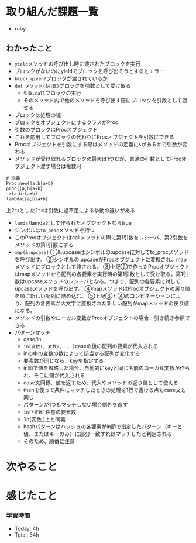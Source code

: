 # 取り組んだ課題一覧
- ruby
## わかったこと
- `yield`メソッドの呼び出し時に渡されたブロックを実行
- ブロックがないのにyieldでブロックを呼び出そうとするとエラー
- `block_given?`ブロックが渡されているか
- `def メソッド(&引数)`ブロックを引数として受け取る
  - `引数.call`ブロックの実行
  - そのメソッド内で他のメソッドを呼び出す際にブロックを引数として渡せる
- ブロックは処理の塊
- ブロックをオブジェクトにするクラスがProc
- 引数のブロックはProcオブジェクト
- これを応用してブロックの代わりにProcオブジェクトを引数にできる
- Procオブジェクトを引数にする際はメソッドの定義に`&`があるかで引数が変わる
- メソッドが受け取れるブロックの最大は1つだが、普通の引数としてProcオブジェクト渡す場合は複数可
```
# 同義
Proc.new{|a,b|a+b}
proc{|a,b|a+b}
->(a,b){a+b}
lambda{|a,b|a+b}
```
上2つとした2つは引数に過不足による挙動の違いがある
- `lamda?`lamdaとして作られたオブジェクトならtrue
- シンボルは`to_proc`メソッドを持つ
- このProcオブジェクトはcallメソッドの際に第1引数をレシーバ、第2引数をメソッドの第1引数にする
- `map(&:upcase)`
①&:upcaseはシンボルの:upcaseに対してto_procメソッドを呼び出す。
②シンボルの:upcaseがProcオブジェクトに変換され、mapメソッドにブロックとして渡される。
③上記②で作ったProcオブジェクトはmapメソッドから配列の各要素を実行時の第1引数として受け取る。第1引数はupcaseメソッドのレシーバとなる。つまり、配列の各要素に対してupcaseメソッドを呼び出す。
④mapメソッドはProcオブジェクトの戻り値を順に新しい配列に詰め込む。
⑤上記③と④のコンビネーションにより、配列の各要素が大文字に変換された新しい配列がmapメソッドの戻り値になる。
- メソッドの引数やローカル変数がProcオブジェクトの場合、引き続き参照できる
- パターンマッチ
  - case/in
  - `in[変数1, 変数2, ...]`caseの後の配列の要素が代入される
  - inの中の変数の数によって該当する配列が変化する
  - 要素数が同じなら、keyを指定する
  - in節で値を省略した場合、自動的にkeyと同じ名前のローカル変数が作られ、そこに値が代入される
  - case文同様、値を返すため、代入やメソッドの返り値として使える
  - thenを使って条件にマッチしたときの処理を1行で書ける点もcase文と同じ
  - パターンが1つもマッチしない場合例外を返す
  - `in[*変数]`任意の要素数
  - `in[変数,]上と同義
  - hashパターンはハッシュの各要素がin節で指定したパターン（キーと値、またはキーのみ）に部分一致すればマッチしたと判定される
  - そのため、順番に注意

# 次やること

# 感じたこと



### 学習時間
- Today: 4h
- Total: 54h